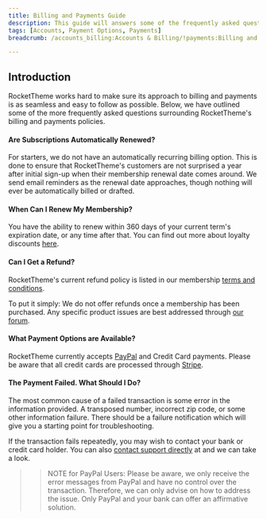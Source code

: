 ```yaml
---
title: Billing and Payments Guide
description: This guide will answers some of the frequently asked questions involving payments and billing.
tags: [Accounts, Payment Options, Payments]
breadcrumb: /accounts_billing:Accounts & Billing/!payments:Billing and Payments/

---
```


Introduction
-----

RocketTheme works hard to make sure its approach to billing and payments is as seamless and easy to follow as possible. Below, we have outlined some of the more frequently asked questions surrounding RocketTheme's billing and payments policies.

#### Are Subscriptions Automatically Renewed?

For starters, we do not have an automatically recurring billing option. This is done to ensure that RocketTheme's customers are not surprised a year after initial sign-up when their membership renewal date comes around. We send email reminders as the renewal date approaches, though nothing will ever be automatically billed or drafted.

#### When Can I Renew My Membership?

You have the ability to renew within 360 days of your current term's expiration date, or any time after that. You can find out more about loyalty discounts [here][loyalty].

#### Can I Get a Refund?

RocketTheme's current refund policy is listed in our membership [terms and conditions][terms].

To put it simply: We do not offer refunds once a membership has been purchased. Any specific product issues are best addressed through [our forum][forum].

#### What Payment Options are Available?

RocketTheme currently accepts [PayPal][paypal] and Credit Card payments. Please be aware that all credit cards are processed through [Stripe][stripe]. 

#### The Payment Failed. What Should I Do?

The most common cause of a failed transaction is some error in the information provided. A transposed number, incorrect zip code, or some other information failure. There should be a failure notification which will give you a starting point for troubleshooting.

If the transaction fails repeatedly, you may wish to contact your bank or credit card holder. You can also [contact support directly][contact] at and we can take a look. 

>> NOTE for PayPal Users: Please be aware, we only receive the error messages from PayPal and have no control over the transaction. Therefore, we can only advise on how to address the issue. Only PayPal and your bank can offer an affirmative solution.

[terms]: http://www.rockettheme.com/legal/94-terms-of-service
[forum]: http://www.rockettheme.com/forum/
[stripe]: http://www.stripe.com
[contact]: http://www.rockettheme.com/contact-us
[paypal]: http://paypal.com
[loyalty]: upgrades_and_renewals.md